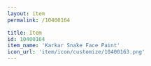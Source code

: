 ```yaml
---
layout: item
permalink: /10400164

title: Item
id: 10400164
item_name: 'Karkar Snake Face Paint'
icon_url: 'item/icon/customize/10400163.png'
---
```

